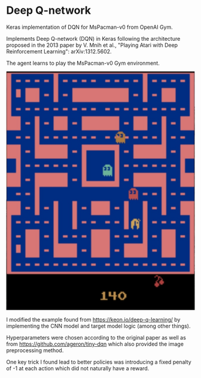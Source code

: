 # Deep Q-network
Keras implementation of DQN for MsPacman-v0 from OpenAI Gym.

Implements Deep Q-network (DQN) in Keras following the architecture proposed in the 2013 paper by V. Mnih et al., "Playing Atari with Deep Reinforcement Learning": arXiv:1312.5602.

The agent learns to play the MsPacman-v0 Gym environment.

![Alt text](mspacman.jpg?raw=true "Title")

I modified the example found from https://keon.io/deep-q-learning/ by implementing the CNN model and target model logic (among other things).

Hyperparameters were chosen according to the original paper as well as from https://github.com/ageron/tiny-dqn which also provided the image preprocessing method.

One key trick I found lead to better policies was introducing a fixed penalty of -1 at each action which did not naturally have a reward.